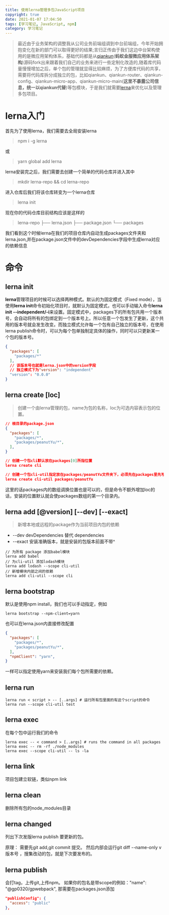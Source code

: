 ```yaml
---
title: 使用lerna管理多包JavaScript项目
copyright: true
date: 2021-01-07 17:04:50
tags: [学习笔记, JavaScript, npm]
category: 学习笔记
---
```


> 最近由于业务架构的调整我从公司业务前端组调到中台前端组，今年开始拥抱变化在新的部门可以取得更好的结果;言归正传由于我们这边中台架构使用的是微应用架构体系，基础代码都是从[qiankun](https://github.com/umijs/qiankun)(**蚂蚁金服微应用体系架构**)源码fork出来跟着我们自己的业务来进行一些定制化改造的,随着库代码量慢慢增加之后，单个包的管理就显得比较麻烦，为了方便库代码的共享，需要将代码库拆分成独立的包，比如qiankun、qiankun-router、qiankun-config、qiankun-micro-app、qiankun-micro-main(**这里不暴露公司信息，统一以qiankun代替**)等包模块，于是我们就需要[lerna](https://github.com/lerna/lerna)来优化以及管理多包项目。

<!--more-->

# lerna入门
首先为了使用lerna，我们需要去全局安装lerna
> npm i -g lerna

或

> yarn global add lerna

lerna安装完之后，我们需要去创建一个简单的代码仓库并进入其中
> mkdir lerna-repo && cd lerna-repo

进入仓库后我们将该仓库转变为一个lerna仓库
> lerna init

现在你的代码仓库目前结构应该是这样的
>lerna-repo
├── lerna.json
├── package.json
└── packages

我们看到这个时候lerna在我们的项目仓库内自动生成packages文件夹和lerna.json,并在package.json文件中的devDependencies字段中生成lerna对应的依赖信息

# 命令

## lerna init

**lerna**管理项目的时候可以选择两种模式。默认的为固定模式（Fixed mode），当使用**lerna init**命令初始化项目时，就默认为固定模式，也可以手动输入命令**lerna init --independent/-i**来设置。固定模式中，packages下的所有包共用一个版本号，会自动将所有的包绑定到一个版本号上。所以任意一个包发生了更新，这个共用的版本号就会发生改变。而独立模式允许每一个包有自己独立的版本号，在使用lerna publish命令时，可以为每个包单独制定具体的操作，同时可以只更新某一个包的版本号。

```json
{
  "packages": [
    "packages/*"
  ],
  // 该版本号也就是lerna.json中的version字段
  // 独立模式下为"version": "independent"
  "version": "0.0.0"
}
```

## lerna create <name> [loc]

> 创建一个由lerna管理的包，name为包的名称，loc为可选内容表示包的位置。

```json
// 根目录的package.json
{
  "packages": [
    "packages/*",
    "packages/peanutYu/*",
  ],
}

// 创建一个包cli默认放在packages[0]所指位置
lerna create cli

// 创建一个包cli-util指定放在packages/peanutYu文件夹下，必须先在packages里先写入packages/peanutYu/*
lerna create cli-util packages/peanutYu
```

这里的话packages内的数组调换位置也是可以的，但是命令不额外增加loc的话，安装的位置默认就会使packages数组的第一个目录内。


## lerna add <package>[@version] [--dev] [--exact]

> 新增本地或远程的package作为当前项目内包的依赖

* --dev devDependencies 替代 dependencies
* --exact 安装准确版本，就是安装的包版本前面不带^

```
// 为所有 package 添加babel模块
lerna add babel
// 为cli-util 添加lodash模块
lerna add lodash --scope cli-util
// 新增模块内部之间的依赖
lerna add cli-util --scope cli
```

## lerna bootstrap

默认是使用npm install，我们也可以手动指定，例如
```
lerna bootstrap --npm-client=yarn
```

也可以在lerna.json内直接修改配置
```json
{
  "packages": [
    "packages/*",
    "packages/peanutYu/*",
  ],
  "npmClient": "yarn",
}
```
一样可以指定使用yarn来安装我们每个包所需要的依赖。

## lerna run 
```
lerna run < script > -- [..args] # 运行所有包里面的有这个script的命令
lerna run --scope cli-util test
```

## lerna exec
在每个包中运行我们的命令

```
lerna exec -- < command > [..args] # runs the command in all packages
lerna exec -- rm -rf ./node_modules
lerna exec --scope cli-util -- ls -la
```

## lerna link
项目包建立软链，类似npm link

## lerna clean
删除所有包的node_modules目录

## lerna changed
列出下次发版lerna publish 要更新的包。

原理：
需要先git add,git commit 提交。
然后内部会运行git diff --name-only v版本号 ，搜集改动的包，就是下次要发布的。

## lerna publish
会打tag，上传git,上传npm。
如果你的包名是带scope的例如："name": "@gp0320/gpwebpack",
那需要在packages.json添加

```json
"publishConfig": {
  "access": "public"
},
```